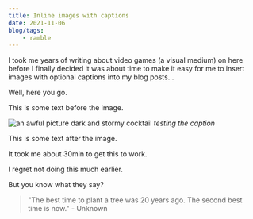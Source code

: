 ```yaml
---
title: Inline images with captions
date: 2021-11-06
blog/tags:
    - ramble
---
```


I took me years of writing about video games (a visual medium) on here before I finally decided it was about time to make it easy for me to insert images with optional captions into my blog posts...

Well, here you go.

This is some text before the image.

![an awful picture dark and stormy cocktail](/cocktails/dark_and_stormy/thumbnail.png)
*testing the caption*

This is some text after the image.

It took me about 30min to get this to work.

I regret not doing this much earlier.

But you know what they say?

> "The best time to plant a tree was 20 years ago. The second best time is now." - Unknown

